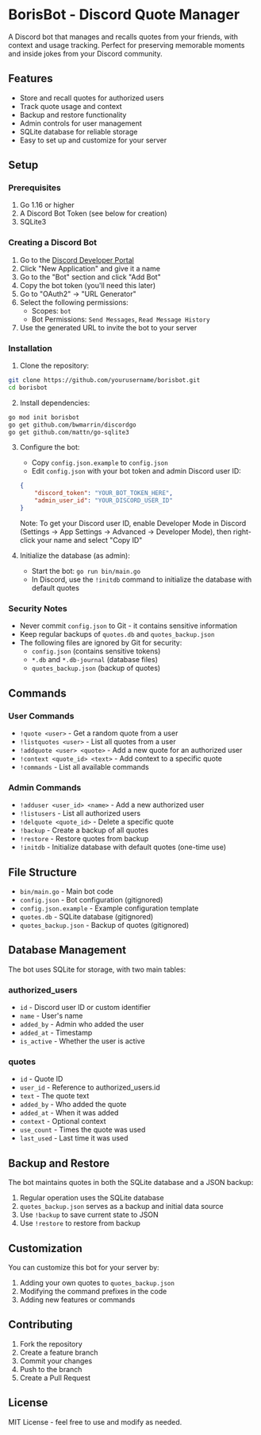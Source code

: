 # BorisBot - Discord Quote Manager

A Discord bot that manages and recalls quotes from your friends, with context and usage tracking. Perfect for preserving memorable moments and inside jokes from your Discord community.

## Features

- Store and recall quotes for authorized users
- Track quote usage and context
- Backup and restore functionality
- Admin controls for user management
- SQLite database for reliable storage
- Easy to set up and customize for your server

## Setup

### Prerequisites

1. Go 1.16 or higher
2. A Discord Bot Token (see below for creation)
3. SQLite3

### Creating a Discord Bot

1. Go to the [Discord Developer Portal](https://discord.com/developers/applications)
2. Click "New Application" and give it a name
3. Go to the "Bot" section and click "Add Bot"
4. Copy the bot token (you'll need this later)
5. Go to "OAuth2" -> "URL Generator"
6. Select the following permissions:
   - Scopes: `bot`
   - Bot Permissions: `Send Messages`, `Read Message History`
7. Use the generated URL to invite the bot to your server

### Installation

1. Clone the repository:
```bash
git clone https://github.com/yourusername/borisbot.git
cd borisbot
```

2. Install dependencies:
```bash
go mod init borisbot
go get github.com/bwmarrin/discordgo
go get github.com/mattn/go-sqlite3
```

3. Configure the bot:
   - Copy `config.json.example` to `config.json`
   - Edit `config.json` with your bot token and admin Discord user ID:
   ```json
   {
       "discord_token": "YOUR_BOT_TOKEN_HERE",
       "admin_user_id": "YOUR_DISCORD_USER_ID"
   }
   ```
   Note: To get your Discord user ID, enable Developer Mode in Discord (Settings -> App Settings -> Advanced -> Developer Mode), then right-click your name and select "Copy ID"

4. Initialize the database (as admin):
   - Start the bot: `go run bin/main.go`
   - In Discord, use the `!initdb` command to initialize the database with default quotes

### Security Notes

- Never commit `config.json` to Git - it contains sensitive information
- Keep regular backups of `quotes.db` and `quotes_backup.json`
- The following files are ignored by Git for security:
  - `config.json` (contains sensitive tokens)
  - `*.db` and `*.db-journal` (database files)
  - `quotes_backup.json` (backup of quotes)

## Commands

### User Commands
- `!quote <user>` - Get a random quote from a user
- `!listquotes <user>` - List all quotes from a user
- `!addquote <user> <quote>` - Add a new quote for an authorized user
- `!context <quote_id> <text>` - Add context to a specific quote
- `!commands` - List all available commands

### Admin Commands
- `!adduser <user_id> <name>` - Add a new authorized user
- `!listusers` - List all authorized users
- `!delquote <quote_id>` - Delete a specific quote
- `!backup` - Create a backup of all quotes
- `!restore` - Restore quotes from backup
- `!initdb` - Initialize database with default quotes (one-time use)

## File Structure

- `bin/main.go` - Main bot code
- `config.json` - Bot configuration (gitignored)
- `config.json.example` - Example configuration template
- `quotes.db` - SQLite database (gitignored)
- `quotes_backup.json` - Backup of quotes (gitignored)

## Database Management

The bot uses SQLite for storage, with two main tables:

### authorized_users
- `id` - Discord user ID or custom identifier
- `name` - User's name
- `added_by` - Admin who added the user
- `added_at` - Timestamp
- `is_active` - Whether the user is active

### quotes
- `id` - Quote ID
- `user_id` - Reference to authorized_users.id
- `text` - The quote text
- `added_by` - Who added the quote
- `added_at` - When it was added
- `context` - Optional context
- `use_count` - Times the quote was used
- `last_used` - Last time it was used

## Backup and Restore

The bot maintains quotes in both the SQLite database and a JSON backup:

1. Regular operation uses the SQLite database
2. `quotes_backup.json` serves as a backup and initial data source
3. Use `!backup` to save current state to JSON
4. Use `!restore` to restore from backup

## Customization

You can customize this bot for your server by:
1. Adding your own quotes to `quotes_backup.json`
2. Modifying the command prefixes in the code
3. Adding new features or commands

## Contributing

1. Fork the repository
2. Create a feature branch
3. Commit your changes
4. Push to the branch
5. Create a Pull Request

## License

MIT License - feel free to use and modify as needed.
